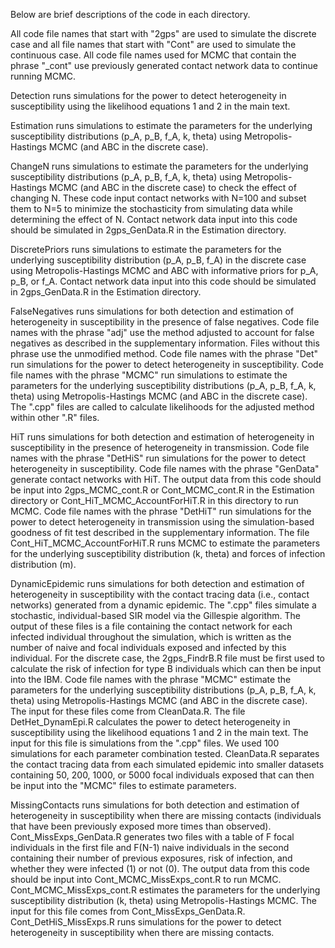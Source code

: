 Below are brief descriptions of the code in each directory.

All code file names that start with "2gps" are used to simulate the discrete case and all file names that start with "Cont" are used to simulate the continuous case.
All code file names used for MCMC that contain the phrase "_cont" use previously generated contact network data to continue running MCMC.

Detection runs simulations for the power to detect heterogeneity in susceptibility using the likelihood equations 1 and 2 in the main text.

Estimation runs simulations to estimate the parameters for the underlying susceptibility distributions (p_A, p_B, f_A, k, theta) using Metropolis-Hastings MCMC (and ABC in the discrete case).

ChangeN runs simulations to estimate the parameters for the underlying susceptibility distributions (p_A, p_B, f_A, k, theta) using Metropolis-Hastings MCMC (and ABC in the discrete case) to check the effect of changing N. These code input contact networks with N=100 and subset them to N=5 to minimize the stochasticity from simulating data while determining the effect of N.
	Contact network data input into this code should be simulated in 2gps_GenData.R in the Estimation directory.

DiscretePriors runs simulations to estimate the parameters for the underlying susceptibility distribution (p_A, p_B, f_A) in the discrete case using Metropolis-Hastings MCMC and ABC with informative priors for p_A, p_B, or f_A.
	Contact network data input into this code should be simulated in 2gps_GenData.R in the Estimation directory.

FalseNegatives runs simulations for both detection and estimation of heterogeneity in susceptibility in the presence of false negatives.
	Code file names with the phrase "adj" use the method adjusted to account for false negatives as described in the supplementary information. Files without this phrase use the unmodified method.
	Code file names with the phrase "Det" run simulations for the power to detect heterogeneity in susceptibility.
	Code file names with the phrase "MCMC" run simulations to estimate the parameters for the underlying susceptibility distributions (p_A, p_B, f_A, k, theta) using Metropolis-Hastings MCMC (and ABC in the discrete case).
	The ".cpp" files are called to calculate likelihoods for the adjusted method within other ".R" files.

HiT runs simulations for both detection and estimation of heterogeneity in susceptibility in the presence of heterogeneity in transmission.
	Code file names with the phrase "DetHiS" run simulations for the power to detect heterogeneity in susceptibility.
	Code file names with the phrase "GenData" generate contact networks with HiT. The output data from this code should be input into 2gps_MCMC_cont.R or Cont_MCMC_cont.R in the Estimation directory or Cont_HiT_MCMC_AccountForHiT.R in this directory to run MCMC.
	Code file names with the phrase "DetHiT" run simulations for the power to detect heterogeneity in transmission using the simulation-based goodness of fit test described in the supplementary information.
	The file Cont_HiT_MCMC_AccountForHiT.R runs MCMC to estimate the parameters for the underlying susceptibility distribution (k, theta) and forces of infection distribution (m).

DynamicEpidemic runs simulations for both detection and estimation of heterogeneity in susceptibility with the contact tracing data (i.e., contact networks) generated from a dynamic epidemic.
	The ".cpp" files simulate a stochastic, individual-based SIR model via the Gillespie algorithm. The output of these files is a file containing the contact network for each infected individual throughout the simulation, which is written as the number of naive and focal individuals exposed and infected by this individual. For the discrete case, the 2gps_FindrB.R file must be first used to calculate the risk of infection for type B individuals which can then be input into the IBM.
	Code file names with the phrase "MCMC" estimate the parameters for the underlying susceptibility distributions (p_A, p_B, f_A, k, theta) using Metropolis-Hastings MCMC (and ABC in the discrete case). The input for these files come from CleanData.R.
	The file DetHet_DynamEpi.R calculates the power to detect heterogeneity in susceptibility using the likelihood equations 1 and 2 in the main text. The input for this file is simulations from the ".cpp" files. We used 100 simulations for each parameter combination tested.
	CleanData.R separates the contact tracing data from each simulated epidemic into smaller datasets containing 50, 200, 1000, or 5000 focal individuals exposed that can then be input into the "MCMC" files to estimate parameters.

MissingContacts runs simulations for both detection and estimation of heterogeneity in susceptibility when there are missing contacts (individuals that have been previously exposed more times than observed).
	Cont_MissExps_GenData.R generates two files with a table of F focal individuals in the first file and F(N-1) naive individuals in the second containing their number of previous exposures, risk of infection, and whether they were infected (1) or not (0). The output data from this code should be input into Cont_MCMC_MissExps_cont.R to run MCMC.
	Cont_MCMC_MissExps_cont.R estimates the parameters for the underlying susceptibility distribution (k, theta) using Metropolis-Hastings MCMC. The input for this file comes from Cont_MissExps_GenData.R.
	Cont_DetHiS_MissExps.R runs simulations for the power to detect heterogeneity in susceptibility when there are missing contacts.
